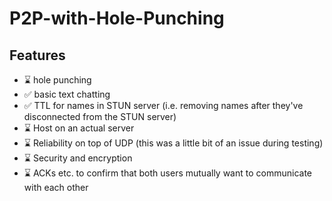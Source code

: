 # P2P-with-Hole-Punching
## Features
* ⌛ hole punching
* ✅ basic text chatting
* ✅ TTL for names in STUN server (i.e. removing names after they've disconnected from the STUN server)
* ⌛ Host on an actual server
* ⌛ Reliability on top of UDP (this was a little bit of an issue during testing)
* ⌛ Security and encryption
* ⌛ ACKs etc. to confirm that both users mutually want to communicate with each other
